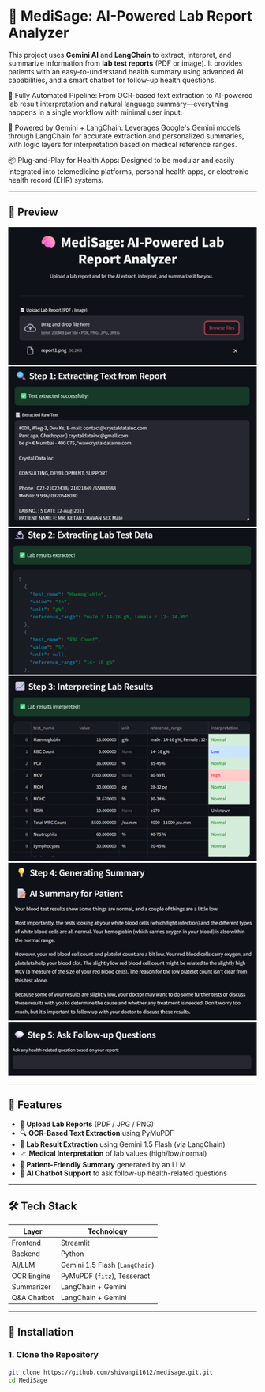 # 🧠 MediSage: AI-Powered Lab Report Analyzer

This project uses **Gemini AI** and **LangChain** to extract, interpret, and summarize information from **lab test reports** (PDF or image). It provides patients with an easy-to-understand health summary using advanced AI capabilities, and a smart chatbot for follow-up health questions.

🔄 Fully Automated Pipeline: From OCR-based text extraction to AI-powered lab result interpretation and natural language summary—everything happens in a single workflow with minimal user input.

🧠 Powered by Gemini + LangChain: Leverages Google's Gemini models through LangChain for accurate extraction and personalized summaries, with logic layers for interpretation based on medical reference ranges.

📦 Plug-and-Play for Health Apps: Designed to be modular and easily integrated into telemedicine platforms, personal health apps, or electronic health record (EHR) systems.

---

## 📸 Preview

![Preview Screenshot](public/1.png) 
![Preview Screenshot](public/2.png)
![Preview Screenshot](public/3.png)
![Preview Screenshot](public/4.png)
![Preview Screenshot](public/5.png)
![Preview Screenshot](public/6.png)

---

## 🚀 Features

- 📄 **Upload Lab Reports** (PDF / JPG / PNG)
- 🔍 **OCR-Based Text Extraction** using PyMuPDF
- 🤖 **Lab Result Extraction** using Gemini 1.5 Flash (via LangChain)
- 📈 **Medical Interpretation** of lab values (high/low/normal)
- 📝 **Patient-Friendly Summary** generated by an LLM
- 💬 **AI Chatbot Support** to ask follow-up health-related questions

---

## 🛠️ Tech Stack

| Layer        | Technology                        |
|--------------|-----------------------------------|
| Frontend     | Streamlit                         |
| Backend      | Python                            |
| AI/LLM       | Gemini 1.5 Flash (`LangChain`)    |
| OCR Engine   | PyMuPDF (`fitz`), Tesseract       |
| Summarizer   | LangChain + Gemini                |
| Q&A Chatbot  | LangChain + Gemini                |

---

## 🧰 Installation

### 1. Clone the Repository

```bash
git clone https://github.com/shivangi1612/medisage.git.git
cd MediSage
